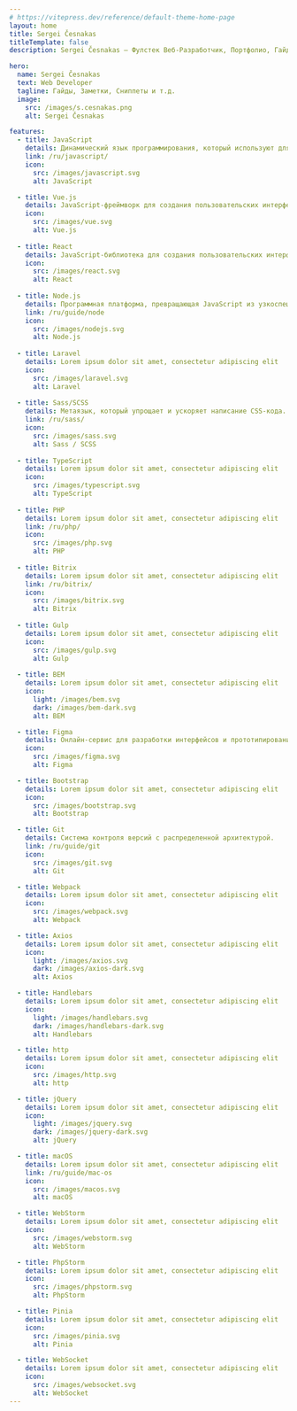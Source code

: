 ```yaml
---
# https://vitepress.dev/reference/default-theme-home-page
layout: home
title: Sergei Česnakas
titleTemplate: false
description: Sergei Česnakas — Фулстек Веб-Разработчик, Портфолио, Гайды, Заметки, Сниппеты.

hero:
  name: Sergei Česnakas
  text: Web Developer
  tagline: Гайды, Заметки, Сниппеты и т.д.
  image:
    src: /images/s.cesnakas.png
    alt: Sergei Česnakas

features:
  - title: JavaScript
    details: Динамический язык программирования, который используют для создания интерактивных веб-страниц.
    link: /ru/javascript/
    icon:
      src: /images/javascript.svg
      alt: JavaScript

  - title: Vue.js
    details: JavaScript-фреймворк для создания пользовательских интерфейсов (UI).
    icon:
      src: /images/vue.svg
      alt: Vue.js
    
  - title: React
    details: JavaScript-библиотека для создания пользовательских интерфейсов (UI).
    icon:
      src: /images/react.svg
      alt: React
      
  - title: Node.js
    details: Программная платформа, превращающая JavaScript из узкоспециализированного языка в язык общего назначения.
    link: /ru/guide/node
    icon:
      src: /images/nodejs.svg
      alt: Node.js
      
  - title: Laravel
    details: Lorem ipsum dolor sit amet, consectetur adipiscing elit
    icon:
      src: /images/laravel.svg
      alt: Laravel
      
  - title: Sass/SCSS
    details: Метаязык, который упрощает и ускоряет написание CSS-кода.
    link: /ru/sass/
    icon:
      src: /images/sass.svg
      alt: Sass / SCSS
      
  - title: TypeScript
    details: Lorem ipsum dolor sit amet, consectetur adipiscing elit
    icon:
      src: /images/typescript.svg
      alt: TypeScript
      
  - title: PHP
    details: Lorem ipsum dolor sit amet, consectetur adipiscing elit
    link: /ru/php/
    icon:
      src: /images/php.svg
      alt: PHP
      
  - title: Bitrix
    details: Lorem ipsum dolor sit amet, consectetur adipiscing elit
    link: /ru/bitrix/
    icon:
      src: /images/bitrix.svg
      alt: Bitrix
      
  - title: Gulp
    details: Lorem ipsum dolor sit amet, consectetur adipiscing elit
    icon:
      src: /images/gulp.svg
      alt: Gulp
    
  - title: BEM
    details: Lorem ipsum dolor sit amet, consectetur adipiscing elit
    icon:
      light: /images/bem.svg
      dark: /images/bem-dark.svg
      alt: BEM

  - title: Figma
    details: Онлайн-сервис для разработки интерфейсов и прототипирования.
    icon:
      src: /images/figma.svg
      alt: Figma

  - title: Bootstrap
    details: Lorem ipsum dolor sit amet, consectetur adipiscing elit
    icon:
      src: /images/bootstrap.svg
      alt: Bootstrap

  - title: Git
    details: Система контроля версий с распределенной архитектурой.
    link: /ru/guide/git
    icon:
      src: /images/git.svg
      alt: Git

  - title: Webpack
    details: Lorem ipsum dolor sit amet, consectetur adipiscing elit
    icon:
      src: /images/webpack.svg
      alt: Webpack

  - title: Axios
    details: Lorem ipsum dolor sit amet, consectetur adipiscing elit
    icon:
      light: /images/axios.svg
      dark: /images/axios-dark.svg
      alt: Axios

  - title: Handlebars
    details: Lorem ipsum dolor sit amet, consectetur adipiscing elit
    icon:
      light: /images/handlebars.svg
      dark: /images/handlebars-dark.svg
      alt: Handlebars

  - title: http
    details: Lorem ipsum dolor sit amet, consectetur adipiscing elit
    icon:
      src: /images/http.svg
      alt: http

  - title: jQuery
    details: Lorem ipsum dolor sit amet, consectetur adipiscing elit
    icon:
      light: /images/jquery.svg
      dark: /images/jquery-dark.svg
      alt: jQuery

  - title: macOS
    details: Lorem ipsum dolor sit amet, consectetur adipiscing elit
    link: /ru/guide/mac-os
    icon:
      src: /images/macos.svg
      alt: macOS

  - title: WebStorm
    details: Lorem ipsum dolor sit amet, consectetur adipiscing elit
    icon:
      src: /images/webstorm.svg
      alt: WebStorm

  - title: PhpStorm
    details: Lorem ipsum dolor sit amet, consectetur adipiscing elit
    icon:
      src: /images/phpstorm.svg
      alt: PhpStorm

  - title: Pinia
    details: Lorem ipsum dolor sit amet, consectetur adipiscing elit
    icon:
      src: /images/pinia.svg
      alt: Pinia

  - title: WebSocket
    details: Lorem ipsum dolor sit amet, consectetur adipiscing elit
    icon:
      src: /images/websocket.svg
      alt: WebSocket
---
```

